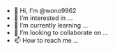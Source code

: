 - 👋 Hi, I’m @wono9962
- 👀 I’m interested in ...
- 🌱 I’m currently learning ...
- 💞️ I’m looking to collaborate on ...
- 📫 How to reach me ...

<!---
wono9962/wono9962 is a ✨ special ✨ repository because its `README.md` (this file) appears on your GitHub profile.
You can click the Preview link to take a look at your changes.
--->


